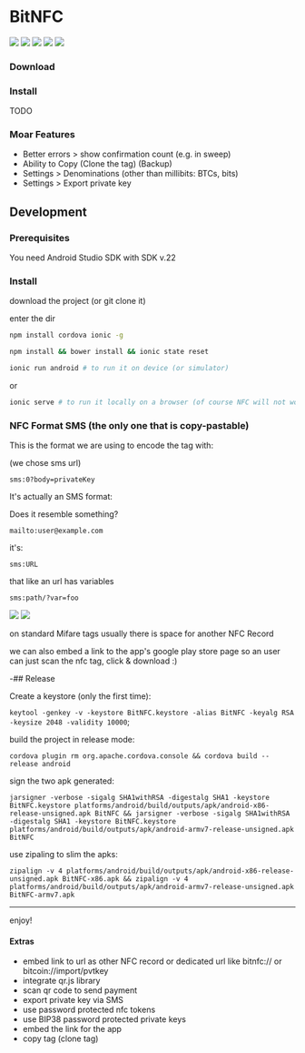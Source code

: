 # BitNFC

![](http://mkvphoto.s3.amazonaws.com/BitNFC/screen_home2.png)
![](http://mkvphoto.s3.amazonaws.com/BitNFC/screen_receive2.png)
![](http://mkvphoto.s3.amazonaws.com/BitNFC/screen_send.png)
![](http://mkvphoto.s3.amazonaws.com/BitNFC/screen_home2.png)
![](http://mkvphoto.s3.amazonaws.com/BitNFC/screen_wallet_found.png)





### Download

<apk link>

### Install

TODO

### Moar Features

- Better errors > show confirmation count (e.g. in sweep)
- Ability to Copy (Clone the tag) (Backup)
- Settings > Denominations (other than millibits: BTCs, bits)
- Settings > Export private key

## Development

### Prerequisites

You need Android Studio SDK with SDK v.22

### Install

download the project (or git clone it)

enter the dir

```sh
npm install cordova ionic -g

npm install && bower install && ionic state reset

ionic run android # to run it on device (or simulator)

```

or

```sh
ionic serve # to run it locally on a browser (of course NFC will not work)
```

### NFC Format SMS (the only one that is copy-pastable)

This is the format we are using to encode the tag with:

(we chose sms url)

```
sms:0?body=privateKey
```

It's actually an SMS format:

Does it resemble something?

```
mailto:user@example.com
```

it's:

```
sms:URL
```

that like an url has variables

```
sms:path/?var=foo
```

![](http://mkvphoto.s3.amazonaws.com/BitNFC/sms_copy1.jpg)
![](http://mkvphoto.s3.amazonaws.com/BitNFC/sms_copy2.jpg)

on standard Mifare tags usually there is space for another NFC Record

we can also embed a link to the app's google play store page so an user can just scan the nfc tag, click & download :) 

-## Release

Create a keystore (only the first time): 

```keytool -genkey -v -keystore BitNFC.keystore -alias BitNFC -keyalg RSA -keysize 2048 -validity 10000```;
 
build the project in release mode: 

```cordova plugin rm org.apache.cordova.console && cordova build --release android```

sign the two apk generated: 

```jarsigner -verbose -sigalg SHA1withRSA -digestalg SHA1 -keystore BitNFC.keystore platforms/android/build/outputs/apk/android-x86-release-unsigned.apk BitNFC && jarsigner -verbose -sigalg SHA1withRSA -digestalg SHA1 -keystore BitNFC.keystore platforms/android/build/outputs/apk/android-armv7-release-unsigned.apk BitNFC```

use zipaling to slim the apks: 

```zipalign -v 4 platforms/android/build/outputs/apk/android-x86-release-unsigned.apk BitNFC-x86.apk && zipalign -v 4 platforms/android/build/outputs/apk/android-armv7-release-unsigned.apk BitNFC-armv7.apk```


---

enjoy!

#### Extras

- embed link to url as other NFC record or dedicated url like bitnfc:// or bitcoin://import/pvtkey
- integrate qr.js library
- scan qr code to send payment
- export private key via SMS
- use password protected nfc tokens
- use BIP38 password protected private keys
- embed the link for the app
- copy tag (clone tag)

